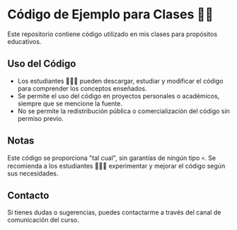 # Código de Ejemplo para Clases 👨‍🏫

Este repositorio contiene código utilizado en mis clases para propósitos educativos.

## Uso del Código

- Los estudiantes 🧑🏻‍🎓 pueden descargar, estudiar y modificar el código para comprender los conceptos enseñados.
- Se permite el uso del código en proyectos personales o académicos, siempre que se mencione la fuente.
- No se permite la redistribución pública o comercialización del código sin permiso previo.

## Notas

Este código se proporciona "tal cual", sin garantías de ningún tipo 💀. Se recomienda a los estudiantes 🧑🏻‍🎓 experimentar y mejorar el código según sus necesidades.

## Contacto

Si tienes dudas o sugerencias, puedes contactarme a través del canal de comunicación del curso.

